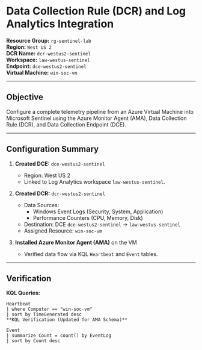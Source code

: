 # Data Collection Rule (DCR) and Log Analytics Integration

**Resource Group:** `rg-sentinel-lab`  
**Region:** `West US 2`  
**DCR Name:** `dcr-westus2-sentinel`  
**Workspace:** `law-westus-sentinel`  
**Endpoint:** `dce-westus2-sentinel`  
**Virtual Machine:** `win-soc-vm`

---

## Objective
Configure a complete telemetry pipeline from an Azure Virtual Machine into Microsoft Sentinel using the Azure Monitor Agent (AMA), Data Collection Rule (DCR), and Data Collection Endpoint (DCE).

---

## Configuration Summary

1. **Created DCE:** `dce-westus2-sentinel`  
   - Region: West US 2  
   - Linked to Log Analytics workspace `law-westus-sentinel`.

2. **Created DCR:** `dcr-westus2-sentinel`  
   - Data Sources:
     - Windows Event Logs (Security, System, Application)
     - Performance Counters (CPU, Memory, Disk)
   - Destination: DCE `dce-westus2-sentinel` → `law-westus-sentinel`
   - Assigned Resource: `win-soc-vm`

3. **Installed Azure Monitor Agent (AMA)** on the VM  
   - Verified data flow via KQL `Heartbeat` and `Event` tables.

---

## Verification

**KQL Queries:**
```kql
Heartbeat
| where Computer == "win-soc-vm"
| sort by TimeGenerated desc
**KQL Verification (Updated for AMA Schema)**

Event
| summarize Count = count() by EventLog
| sort by Count desc
